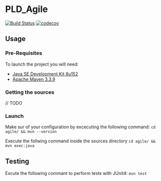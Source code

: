 # PLD_Agile

[![Build Status](https://travis-ci.org/SacreeBandeDePote/PLD_Agile.svg?branch=BranchSaveTest)](https://travis-ci.org/SacreeBandeDePote/PLD_Agile)
[![codecov](https://codecov.io/gh/SacreeBandeDePote/PLD_Agile/branch/master/graph/badge.svg)](https://codecov.io/gh/SacreeBandeDePote/PLD_Agile)

## Usage

### Pre-Requisites

To launch the project you will need:
- [Java SE Development Kit 8u152](http://www.oracle.com/technetwork/java/javase/downloads/jdk8-downloads-2133151.html)
- [Apache Maven 3.3.9](https://maven.apache.org/install.html)


### Getting the sources

// TODO

### Launch

Make sur of your configuration by excecuting the following command:
`cd agile/ && mvn --version`

Execute the follwing command inside the sources directory
`cd agile/ && mvn exec:java`

## Testing

Excute the following commant to perform tests with JUnit4:
`mvn test`
